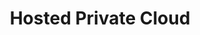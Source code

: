 ---
title: Hosted Private Cloud
slug: private-cloud
excerpt: How to use your Hosted Private Cloud
---